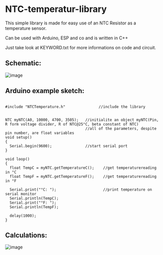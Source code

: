 # NTC-temperatur-library

This simple library is made for easy use of an NTC Resistor as a temperature sensor.

Can be used with Arduino, ESP and co and is written in C++

Just take look at KEYWORD.txt for more informations on code and circuit.

## Schematic:

![image](https://user-images.githubusercontent.com/61111586/145259225-563ad0d8-308a-4d89-a64f-2f65b0e055a6.png)

## Arduino example sketch:

```

#include "NTCTemperature.h"               //include the library


NTC myNTC(A0, 10000, 4700, 3505);   //initialite an object myNTC(Pin, R form voltage divider, R of NTC@25°C, beta constant of NTC)
                                    //all of the parameters, despite pin number, are float variables
void setup()
{
  Serial.begin(9600);               //start serial port
}

void loop()
{
  float TempC = myNTC.getTemperatureC();    //get temperaturereading in °C
  float TempF = myNTC.getTemperatureF();    //get temperaturereading in °F

  Serial.print("°C: ");                     //print temperature on serial monitor
  Serial.println(TempC);
  Serial.print("°F: ");
  Serial.println(TempF);
  
  delay(1000);
}
```

## Calculations:

![image](https://user-images.githubusercontent.com/61111586/145262516-f7226d3b-d326-46cb-b967-853cda5bf94d.png)
